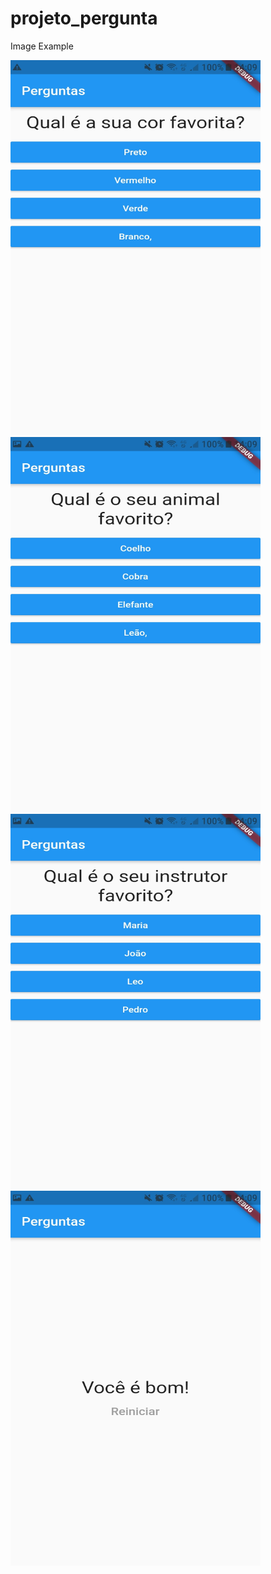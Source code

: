 # projeto_pergunta

Image Example

<img src="github/image_pergunta_1.jpg" width="400" height="600">
<img src="github/image_pergunta_2.jpg" width="400" height="600">
<img src="github/image_pergunta_3.jpg" width="400" height="600">
<img src="github/image_resposta.jpg" width="400" height="600">
